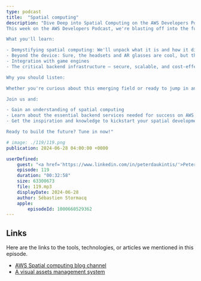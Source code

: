 ```yaml
---
type: podcast
title:  "Spatial computing"
description: "Dive Deep into Spatial Computing on the AWS Developers Podcast
This week on the AWS Developers Podcast, we're blasting off into the future with a deep dive into spatial computing!

What you'll learn:

- Demystifying spatial computing: We'll unpack what it is and how it differs from traditional mobile development.
- Beyond the device: Sure, the headsets and AR glasses are cool, but that's just the tip of the iceberg. We'll explore the hidden world that powers spatial experiences: 3D object creation, storage, and display
- Integration with game engines
- The critical backend infrastructure – secure, scalable, and cost-effective

Why you should listen:

Whether you're curious about this emerging field or ready to jump in and develop your own spatial app, this episode is your one-stop shop!

Join us and:

- Gain an understanding of spatial computing
- Learn about the essential backend services needed for success on AWS
- Get the inspiration and knowledge to kickstart your spatial development journey

Ready to build the future? Tune in now!"

# image: ./119/119.png
publication: 2024-06-28 04:00:00 +0000

userDefined: 
    guest: "<a href='https://www.linkedin.com/in/peterdaukintis/'>Peter Daukintis</a>, Principal Prototyper, AWS"
    episode: 119
    duration: "00:32:58"
    size: 63300673
    file: 119.mp3
    displayDate: 2024-06-28
    author: Sébastien Stormacq
    apple:
        episodeId: 1000660529362
---
```



## Links

Here are the links to the tools, technologies, or articles we mentioned in this episode.

- [AWS Spatial computing blog channel](https://aws.amazon.com/blogs/spatial/)
- [A visual assets management system](https://aws.amazon.com/blogs/spatial/visual-asset-management-system-2-0-release/)
